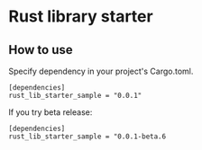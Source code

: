 # Rust library starter

## How to use

Specify dependency in your project's Cargo.toml.

<!-- replace start -->
    [dependencies]
    rust_lib_starter_sample = "0.0.1"

If you try beta release:

    [dependencies]
    rust_lib_starter_sample = "0.0.1-beta.6
<!-- replace end -->
